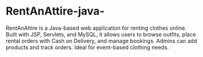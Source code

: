 # RentAnAttire-java-
RentAnAttire is a Java-based web application for renting clothes online. Built with JSP, Servlets, and MySQL, it allows users to browse outfits, place rental orders with Cash on Delivery, and manage bookings. Admins can add products and track orders. Ideal for event-based clothing needs.
